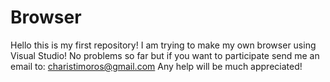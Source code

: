 # Browser
Hello this is my first repository!
I am trying to make my own browser using Visual Studio!
No problems so far but if you want to participate send me an email to: charistimoros@gmail.com
Any help will be much appreciated!
